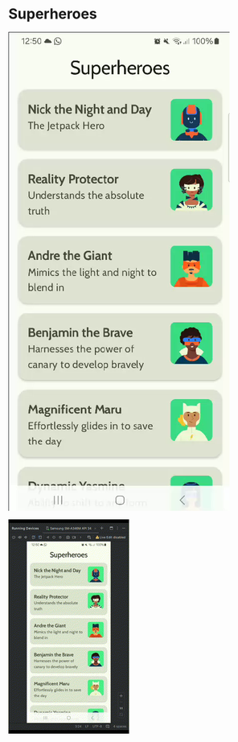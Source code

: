 # Superheroes
![Vista previa](Captura%20de%20pantalla%202024-09-27%20005044.png)

![Vista en ejecucion](Videa_Superheroes.gif)
